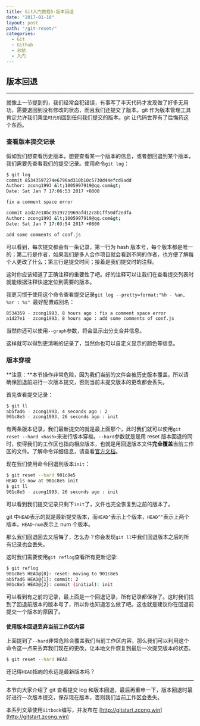 ```yaml
---
title: Git入门教程5-版本回退
date: "2017-01-10"
layout: post
path: "/git-reset/"
categories:
  - Git
  - Github
  - 总结
  - 入门
---
```


## 版本回退

---

就像上一节提到的，我们经常会犯错误，有事写了半天代码才发现做了好多无用功，需要退回到没有修改的状态，而且我们还提交了版本。git 作为版本管理工具肯定允许我们乘坐`时光机`回到任何我们提交的版本。git 让代码世界有了后悔药这个东西。

<!--more-->

### 查看版本提交记录

假如我们想查看历史版本，想要查看某一个版本的信息，或者想回退到某个版本，我们需要先查看我们的提交记录。使用命令`git log`：
```sh
$ git log
commit 85343597274e6796ad310b10c5730d44efcd9add
Author: zcong1993 &lt;1005997919@qq.com&gt;
Date: Sat Jan 7 17:06:53 2017 +0800

fix a comment space error

commit a1d27e18bc3519721969afd12c8b1ff50df2edfa
Author: zcong1993 &lt;1005997919@qq.com&gt;
Date: Sat Jan 7 17:03:54 2017 +0800

add some comments of conf.js
```
可以看到，每次提交都会有一条记录，第一行为 hash 版本号，每个版本都是唯一的；第二行是作者，如果我们是多人合作项目就会看到不同的作者，也方便了解每个人更改了什么；第三行是提交时间；接着是我们提交时的注释。

这时你应该知道了正确注释的重要性了吧。好的注释可以让我们在查看提交列表时就能根据注释快速定位到需要的版本。

我更习惯于使用这个命令查看提交记录`git log --pretty=format:"%h - %an, %ar : %s" `最好配置成别名：
```sh
8534359 - zcong1993, 8 hours ago : fix a comment space error
a1d27e1 - zcong1993, 8 hours ago : add some comments of conf.js
```
当然你还可以使用`--graph`参数，将会显示出分支合并信息。

这样就可以得到更清晰的记录了，当然你也可以自定义显示的颜色等信息。

### 版本穿梭

**注意：**本节操作非常危险，因为我们当前的文件会被历史版本覆盖，所以请确保回退前进行一次版本提交，否则当前未提交版本的更改都会丢失。

首先查看提交记录：
```sh
$ git ll
ab5fad6 - zcong1993, 4 seconds ago : 2
901c8e5 - zcong1993, 26 seconds ago : init
```
有两条版本记录，我们最新提交的就是最上面那个，此时我们就可以使用`git reset --hard <hash>`来进行版本穿梭。`--hard`参数就是是用 reset 版本回退的同时，使得我们的工作区也指向相应版本，也就是用回退版本文件**完全覆盖**当前工作区的文件。了解命令详细信息，请查看[官方文档](https://git-scm.com/book/zh/v2/Git-%E5%B7%A5%E5%85%B7-%E9%87%8D%E7%BD%AE%E6%8F%AD%E5%AF%86#_git_reset)。

现在我们使用命令回退到版本`init`：
```sh
$ git reset --hard 901c8e5
HEAD is now at 901c8e5 init
$ git ll
901c8e5 - zcong1993, 26 seconds ago : init
```
可以看到我们提交记录只剩下`init`了，文件也完全恢复到之前的版本了。

git 中`HEAD`表示的就是最新提交版本，而`HEAD^`表示上个版本，`HEAD^^`表示上两个版本，`HEAD~num`表示上 num 个版本。

那么我们回退回去又后悔了，怎么办？你会发现`git ll`中我们回退版本之后的所有记录也会丢失。

这时我们需要使用`git reflog`查看所有更新记录:
```sh
$ git reflog
901c8e5 HEAD@{0}: reset: moving to 901c8e5
ab5fad6 HEAD@{1}: commit: 2
901c8e5 HEAD@{2}: commit (initial): init
```
可以看到有之前的记录，最上面是一个回退记录，所有记录都保存了。这时我们找到了回退前版本的版本号了，所以你也知道怎么做了吧。这也就是建议你在回退前提交一个版本的原因了。

#### 使用版本回退丢弃当前工作区内容
上面提到了`--hard`非常危险会覆盖我们当前工作区内容，那么我们可以利用这个命令这一点来丢弃我们现在的更改，让本地文件恢复到最后一次提交版本的状态。
```sh
$ git reset --hard HEAD
```
还记得`HEAD`指向的永远是最新版本吗？

---

本节向大家介绍了 git 查看提交 log 和版本回退，最后再重申一下，版本回退时最好进行一次版本提交，保存现在版本，否则我们当前工作区会丢失。

本系列文章使用`Gitbook`编写，并发布在 [http://gitstart.zcong.win](http://gitstart.zcong.win)
